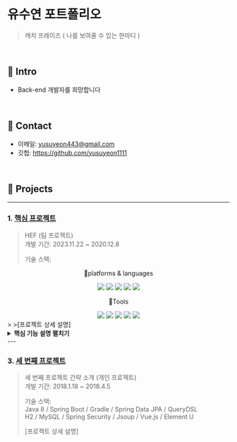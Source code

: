 # 유수연 포트폴리오
>캐치 프레이즈 ( 나를 보여줄 수 있는 한마디 )

</br>

## :pushpin: Intro
- Back-end 개발자를 희망합니다

</br>

## :pushpin: Contact
- 이메일: yusuyeon443@gmail.com
- 깃헙: https://github.com/yusuyeon1111

</br>

## :pushpin: Projects

---

### 1. [핵심 프로젝트](https://github.com/2023-SMHRD-IS-CLOUD-1/1stProject.git)
>HEF  (팀 프로젝트)  
>개발 기간: 2023.11.22 ~ 2020.12.8  
>  
>기술 스택:  
<div align="center">
	<P>🎇platforms & languages </P>
	<img src="https://img.shields.io/badge/Java-007396?style=flat&logo=Java&logoColor=white" />
	<img src="https://img.shields.io/badge/HTML5-E34F26?style=flat&logo=HTML5&logoColor=white" />
	<img src="https://img.shields.io/badge/CSS3-1572B6?style=flat&logo=CSS3&logoColor=white" />
	<img src="https://img.shields.io/badge/oracle-F80000?style=flat&logo=oracle&logoColor=white"/>
	<img src="https://img.shields.io/badge/javascript-F7DF1E?style=flat&logo=javascript&logoColor=white"/>
</div>
<div align="center">
	<P>🔨Tools</P>
	<img src="https://img.shields.io/badge/eclipseide-525C86?style=flat&logo=eclipseide&logoColor=white"/>
	<img src="https://img.shields.io/badge/visualstudiocode-007ACC?style=flat&logo=visualstudiocode&logoColor=white"/>
	<img src="https://img.shields.io/badge/apachetomcat-F8DC75?style=flat&logo=apachetomcat&logoColor=white"/>
	<img src="https://img.shields.io/badge/github-181717?style=flat&logo=github&logoColor=white"/>
	<img src="https://img.shields.io/badge/python-776AB?style=flat&logo=python&logoColor=white"/>
</div>
>  
>[프로젝트 상세 설명]
<details>
<summary><b>핵심 기능 설명 펼치기</b></summary>
 <div markdown="1>
	 
 #### 1. 전체 흐름
![image](https://github.com/yusuyeon1111/sample/assets/142488306/fb8c738f-39f2-4bde-8ffb-b62c8f893d55)
1. 의뢰인이 심부름 의뢰글을 작성합니다
2. 의뢰글을 수행인이 심부름 페이지에서 검색해서 조회할 수 있습니다.
3. 수행인이 의뢰글에 수행 신청을 하게되면
4. 의뢰인의 수행인 신청 목록 확인 서비스에서 수행인의 프로필을 확인할 수 있습니다
5. 의뢰인은 수행인의 신청 목록을 확인해 신청을 수락할 수 있고 거절할 수 있습니다.
6. 신청을 수락하게 되면 심부름은 매칭되고 매칭 여부가 데이터베이스 상에서 변화됩니다.

#### 2. 심부름 페이지
![image](https://github.com/yusuyeon1111/sample/assets/142488306/e5cb9e68-77ad-4374-ba8d-b40cda984f70)
<details>
<summary><b>코드 펼치기</b></summary>
1. 심부름 카테고리 필터링 시스템
	1) 카테고리 : 카테고리 필터링 시스템을 구현해 카테고리에 따라 확인 가능
	2) 검색창 : 검색 기능을 통해 사용자가 원하는 심부름을 제목과 작성자를 기준으로 검색 가능
	3) 심부름 요청 글 작성 페이지로 이동
	4) 심부름 글의 상세 내용을 확인할 수 있는 기능, 다른 사용자가 열람 가능.
	5) 신청 버튼 클릭시 신청되며 신청인의 수행인 신청 목록 확인 서비스에서 확인 가능
- 심부름 카테고리 기능을 비동기 형식으로 요청
	
   ![image](https://github.com/yusuyeon1111/sample/assets/142488306/073db79d-b909-447e-a5db-73f3cedc56bc)
	
- java service
  
  ![image](https://github.com/yusuyeon1111/sample/assets/142488306/feb2586e-ece0-42f5-8566-f233527d04aa)

- xml 파일
  ![image](https://github.com/yusuyeon1111/sample/assets/142488306/12ca354e-29b7-49a5-8b81-a51f3b5b6922)
  	
</details>
3. 
</div>
</details>
---

### 3. [세 번째 프로젝트](https://github.com/JungHyung2/gitio.io)
>세 번째 프로젝트 간략 소개  (개인 프로젝트)  
>개발 기간: 2018.1.18 ~ 2018.4.5  
>  
>기술 스택:  
>Java 8 / Spring Boot / Gradle / Spring Data JPA / QueryDSL  
>H2 / MySQL / Spring Security / Jsoup / Vue.js / Element U  
>  
>[프로젝트 상세 설명]

